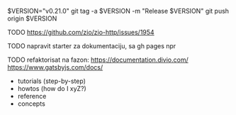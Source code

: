 
$VERSION="v0.21.0"
git tag -a $VERSION -m "Release $VERSION"
git push origin $VERSION


TODO https://github.com/zio/zio-http/issues/1954


TODO napravit starter za dokumentaciju, sa gh pages npr


TODO refaktorisat na fazon:
https://documentation.divio.com/ 
https://www.gatsbyjs.com/docs/

- tutorials (step-by-step)
- howtos (how do I xyZ?)
- reference
- concepts


